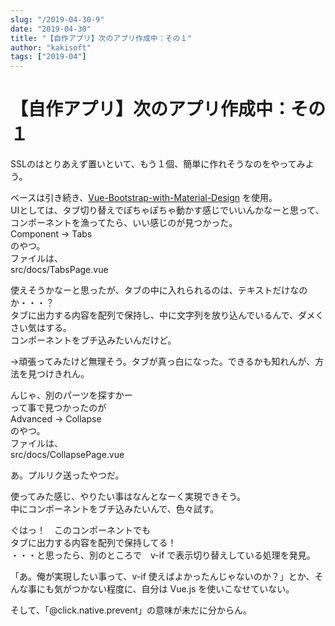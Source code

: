 ```yaml
---
slug: "/2019-04-30-9"
date: "2019-04-30"
title: "【自作アプリ】次のアプリ作成中：その１"
author: "kakisoft"
tags: ["2019-04"]
---
```


# 【自作アプリ】次のアプリ作成中：その１

SSLのはとりあえず置いといて、もう１個、簡単に作れそうなのをやってみよう。  

ベースは引き続き、[Vue-Bootstrap-with-Material-Design](https://github.com/mdbootstrap/Vue-Bootstrap-with-Material-Design) を使用。  
UIとしては、タブ切り替えでぽちゃぽちゃ動かす感じでいいんかなーと思って、コンポーネントを漁ってたら、いい感じのが見つかった。  
Component -> Tabs  
のやつ。  
ファイルは、  
src/docs/TabsPage.vue  

使えそうかなーと思ったが、タブの中に入れられるのは、テキストだけなのか・・・？  
タブに出力する内容を配列で保持し、中に文字列を放り込んでいるんで、ダメくさい気はする。  
コンポーネントをブチ込みたいんだけど。  

→頑張ってみたけど無理そう。タブが真っ白になった。できるかも知れんが、方法を見つけきれん。  


んじゃ、別のパーツを探すかー  
って事で見つかったのが  
Advanced  -> Collapse  
のやつ。  
ファイルは、  
src/docs/CollapsePage.vue  

あ。プルリク送ったやつだ。  

使ってみた感じ、やりたい事はなんとなーく実現できそう。  
中にコンポーネントをブチ込みたいんで、色々試す。  

ぐはっ！　このコンポーネントでも  
タブに出力する内容を配列で保持してる！  
・・・と思ったら、別のところで　v-if で表示切り替えしている処理を発見。  

「あ。俺が実現したい事って、v-if 使えばよかったんじゃないのか？」とか、そんな事にも気がつかない程度に、自分は Vue.js を使いこなせていない。  

そして、「@click.native.prevent」の意味が未だに分からん。  
